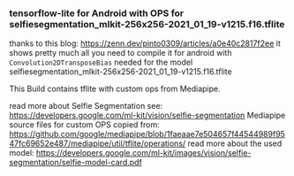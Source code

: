 ### tensorflow-lite for Android with OPS for selfiesegmentation_mlkit-256x256-2021_01_19-v1215.f16.tflite

thanks to this blog: https://zenn.dev/pinto0309/articles/a0e40c2817f2ee
it shows pretty much all you need to compile it for android with ```Convolution2DTransposeBias``` needed for the model
selfiesegmentation_mlkit-256x256-2021_01_19-v1215.f16.tflite

This Build contains tflite with custom ops from Mediapipe.

read more about Selfie Segmentation see: https://developers.google.com/ml-kit/vision/selfie-segmentation
Mediapipe source files for custom OPS copied from: https://github.com/google/mediapipe/blob/1faeaae7e504657f44544989f9547fc69652e487/mediapipe/util/tflite/operations/
read more about the used model: https://developers.google.com/ml-kit/images/vision/selfie-segmentation/selfie-model-card.pdf

